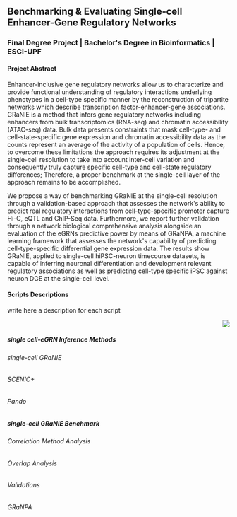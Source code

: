 ## Benchmarking & Evaluating Single-cell Enhancer-Gene Regulatory Networks 

### Final Degree Project | Bachelor's Degree in Bioinformatics | ESCI-UPF

#### Project Abstract

Enhancer-inclusive gene regulatory networks allow us to characterize and provide functional understanding of regulatory interactions underlying phenotypes in a cell-type specific manner by the reconstruction of tripartite networks which describe transcription factor-enhancer-gene associations. GRaNIE is a method that infers gene regulatory networks including enhancers from bulk transcriptomics (RNA-seq) and chromatin accessibility (ATAC-seq) data. Bulk data presents constraints that mask cell-type- and cell-state-specific gene expression and chromatin accessibility data as the counts represent an average of the activity of a population of cells. Hence, to overcome these limitations the approach requires its adjustment at the single-cell resolution to take into account inter-cell variation and consequently truly capture specific cell-type and cell-state regulatory differences; Therefore, a proper benchmark at the single-cell layer of the approach remains to be accomplished. 

We propose a way of benchmarking GRaNIE at the single-cell resolution through a validation-based approach that assesses the network's ability to predict real regulatory interactions from cell-type-specific promoter capture Hi-C, eQTL and ChIP-Seq data. Furthermore, we report further validation through a network biological comprehensive analysis alongside an evaluation of the eGRNs predictive power by means of GRaNPA, a machine learning framework that assesses the network's capability of  predicting cell-type-specific differential gene expression data. The results show GRaNIE, applied to single-cell hiPSC-neuron timecourse datasets, is capable of inferring neuronal differentiation and development relevant regulatory associations as well as predicting cell-type specific iPSC against neuron DGE at the single-cell level. 



#### Scripts Descriptions
write here a description for each script

<p align="right">
  <img src="[https://grp-zaugg.embl-community.io/GRaNIE/reference/figures/logo.png]" />
</p>

##### single cell-eGRN Inference Methods
  ###### single-cell GRaNIE
  ###### SCENIC+
  ###### Pando
##### single-cell GRaNIE Benchmark
  ###### Correlation Method Analysis
  ###### Overlap Analysis
  ###### Validations
  ###### GRaNPA

